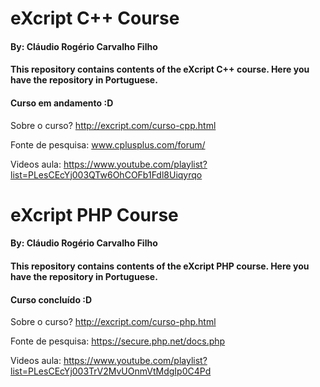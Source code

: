# eXcript C++ Course
#### By: Cláudio Rogério Carvalho Filho
#### This repository contains contents of the eXcript C++ course. Here you have the repository in Portuguese.


#### Curso em andamento :D

Sobre o curso? http://excript.com/curso-cpp.html

Fonte de pesquisa: www.cplusplus.com/forum/

Videos aula: https://www.youtube.com/playlist?list=PLesCEcYj003QTw6OhCOFb1Fdl8Uiqyrqo



# eXcript PHP Course
#### By: Cláudio Rogério Carvalho Filho
#### This repository contains contents of the eXcript PHP course. Here you have the repository in Portuguese.


#### Curso concluído :D

Sobre o curso? http://excript.com/curso-php.html

Fonte de pesquisa: https://secure.php.net/docs.php

Videos aula: https://www.youtube.com/playlist?list=PLesCEcYj003TrV2MvUOnmVtMdgIp0C4Pd

